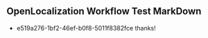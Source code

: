 ## OpenLocalization Workflow Test MarkDown
* e519a276-1bf2-46ef-b0f8-5011f8382fce thanks!

<!--HONumber=Jul16_HO3-->


